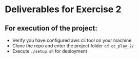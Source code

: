 ﻿# Deliverables for Exercise 2

## For execution of the project:
* Verify you have configured aws cli tool on your machine
* Clone the repo and enter the project folder ```cd cc_play_2/```
* Execute ```./setup.sh``` for deployment
